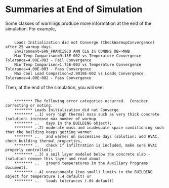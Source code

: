 # Summaries at End of Simulation

Some classes of warnings produce more information at the end of the simulation. For example,

~~~~~~~~~~~~~~~~~~~~

    Loads Initialization did not Converge (CheckWarmupConvergence) after 25 warmup days.
    Environment=SAN_FRANCISCO ANN CLG 1% CONDNS DB=>MWB
    Max Temp Comparison=9.15E-002 vs Temperature Convergence Tolerance=4.00E-003 - Fail Convergence
    Min Temp Comparison=1.75E-003 vs Temperature Convergence Tolerance=4.00E-003 - Pass Convergence
    Max Cool Load Comparison=2.9010E-002 vs Loads Convergence Tolerance=4.00E-002 - Pass Convergence
~~~~~~~~~~~~~~~~~~~~

Then, at the end of the simulation, you will see:

~~~~~~~~~~~~~~~~~~~~

    ******** The following error categories occurred.  Consider correcting or noting.
    ******** Loads Initialization did not Converge
    ******** ..1) very high thermal mass such as very thick concrete (solution: increase max number of warmup
    ******** ..   days in the BUILDING object);
    ******** ..2) moderate mass and inadequate space conditioning such that the building keeps getting warmer
    ******** ..   and warmer on successive days (solution: add HVAC, check building thermal properties,
    ******** ..   check if infiltration is included, make sure HVAC properly controlled);
    ******** ..3) a soil layer modeled below the concrete slab - (solution remove this layer and read about
    ******** ..   ground temperatures in the Auxiliary Programs document).
    ******** ..4) unreasonable (too small) limits in the BUILDING object for temperature (.4 default) or
    ******** ..   loads tolerances (.04 default)
~~~~~~~~~~~~~~~~~~~~